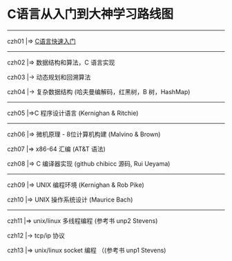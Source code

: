 # C语言从入门到大神学习路线图  

---
czh01 |=> [C语言快速入门](/guide/czh01)

---
czh02 |=> 数据结构和算法，C 语言实现

czh03 |-> 动态规划和回溯算法

czh04 |-> 复杂数据结构 (哈夫曼编解码，红黑树，B 树，HashMap)

---
czh05 |=>C 程序设计语言 (Kernighan & Ritchie)

---
czh06 |=> 微机原理 - 8位计算机构建 (Malvino & Brown)

czh07 |=> x86-64 汇编 (AT&T 语法) 

czh08 |=> C 编译器实现 (github chibicc 源码, Rui Ueyama)

---
czh09 |=> UNIX 编程环境 (Kernighan & Rob Pike) 

czh10 |=> UNIX 操作系统设计 (Maurice Bach)

---
czh11 |=> unix/linux 多线程编程 (参考书 unp2 Stevens)

czh12 |-> tcp/ip 协议

czh13 |=> unix/linux socket 编程 （(参考书 unp1 Stevens)

